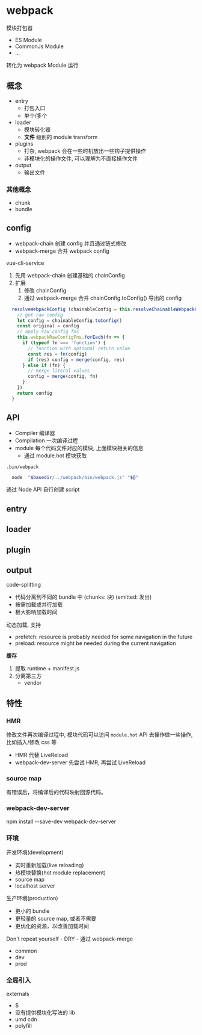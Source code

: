 # webpack

模块打包器

- ES Module
- CommonJs Module
- ...

转化为 webpack Module 运行

## 概念

- entry
  - 打包入口
  - 单个/多个
- loader
  - 模块转化器
  - **文件** 级别的 module transform
- plugins
  - 打杂, webpack 会在一些时机放出一些钩子提供操作
  - 非模块化的操作文件, 可以理解为不直接操作文件
- output
  - 输出文件

### 其他概念

- chunk
- bundle

## config

- webpack-chain 创建 config 并且通过链式修改
- webpack-merge 合并 webpack config

vue-cli-service

1. 先用 webpack-chain 创建基础的 chainConfig
2. 扩展
    1. 修改 chainConfig
    2. 通过 webpack-merge 合并 chainConfig.toConfig() 导出的 config

```js
  resolveWebpackConfig (chainableConfig = this.resolveChainableWebpackConfig()) {
    // get raw config 
    let config = chainableConfig.toConfig()
    const original = config
    // apply raw config fns
    this.webpackRawConfigFns.forEach(fn => {
      if (typeof fn === 'function') {
        // function with optional return value
        const res = fn(config)
        if (res) config = merge(config, res)
      } else if (fn) {
        // merge literal values
        config = merge(config, fn)
      }
    })
    return config
  }

```

## API

- Compiler 编译器
- Compilation 一次编译过程
- module 每个代码文件对应的模块, 上面模块相关的信息
  - 通过 module.hot 模块获取

`.bin/webpack`

```bash
  node  "$basedir/../webpack/bin/webpack.js" "$@"
```

通过 Node API 自行创建 script

## entry

## loader

## plugin

## output

code-splitting

- 代码分离到不同的 bundle 中 (chunks: 块) (emitted: 发出)
- 按需加载或并行加载
- 极大影响加载时间

动态加载, 支持

- prefetch: resource is probably needed for some navigation in the future
- preload: resource might be needed during the current navigation

**缓存**

1. 提取 runtime + manifest.js
2. 分离第三方
   - vendor

## 特性

### HMR

修改文件再次编译过程中, 模块代码可以访问 `module.hot` API 去操作做一些操作, 比如插入/修改 css 等

- HMR 代替 LiveReload
- webpack-dev-server 先尝试 HMR, 再尝试 LiveReload

### source map

有错误后，将编译后的代码映射回源代码。

### webpack-dev-server

npm install --save-dev webpack-dev-server

### 环境

开发环境(development)

- 实时重新加载(live reloading)
- 热模块替换(hot module replacement)
- source map
- localhost server

生产环境(production)

- 更小的 bundle
- 更轻量的 source map, 或者不需要
- 更优化的资源，以改善加载时间

Don't repeat yourself - DRY - 通过 webpack-merge

- common
- dev
- prod

### 全局引入

externals

- $
- 没有提供模块化写法的 lib
- umd cdn
- polyfill
